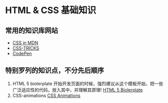 # HTML & CSS 基础知识
## 常用的知识库网站
  * [CSS in MDN](https://developer.mozilla.org/en-US/docs/Learn/CSS/First_steps/Getting_started)
  * [CSS-TRICKS](https://css-tricks.com/)
  * [CodePen](https://codepen.io/)

## 特别罗列的知识点，不分先后顺序

1. HTML 5 biolerplate
      开始开发页面的时候，强烈建议从这个模板开始，把一些广泛适应性的代码，放入其中，并理解其原理!
      [HTML 5 Biolerplate](https://html5boilerplate.com/)
2. CSS-animations
      [CSS Animations](https://javascript.info/css-animations)
